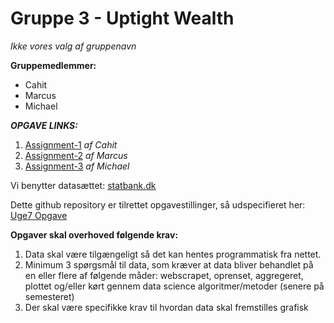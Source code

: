 # Gruppe 3 - Uptight Wealth
*Ikke vores valg af gruppenavn*

**Gruppemedlemmer:**
- Cahit
- Marcus
- Michael

***OPGAVE LINKS:***
1. [Assignment-1](https://github.com/Micniks/Python-Week7-Group-3-Assignments/blob/main/Assignment-1-Cahit.md) *af Cahit*
2. [Assignment-2](https://github.com/Micniks/Python-Week7-Group-3-Assignments/blob/main/Assignment-2-Marcus.md) *af Marcus*
3. [Assignment-3](https://github.com/Micniks/Python-Week7-Group-3-Assignments/blob/main/Assignment-3-Michael.md) *af Michael*

Vi benytter datasættet: [statbank.dk](https://api.statbank.dk/console#tables)

Dette github repository er tilrettet opgavestillinger, så udspecifieret her: [Uge7 Opgave](https://docs.google.com/document/d/1ojSiBWwLo4-Rc7763vx6aVEYdNluATOMja9qqk4dodU/edit#) 

**Opgaver skal overhoved følgende krav:**
1. Data skal være tilgængeligt så det kan hentes programmatisk fra nettet.
2. Minimum 3 spørgsmål til data, som kræver at data bliver behandlet på en eller flere af følgende måder: webscrapet, oprenset, aggregeret, plottet og/eller kørt gennem data science algoritmer/metoder (senere på semesteret)
3. Der skal være specifikke krav til hvordan data skal fremstilles grafisk
